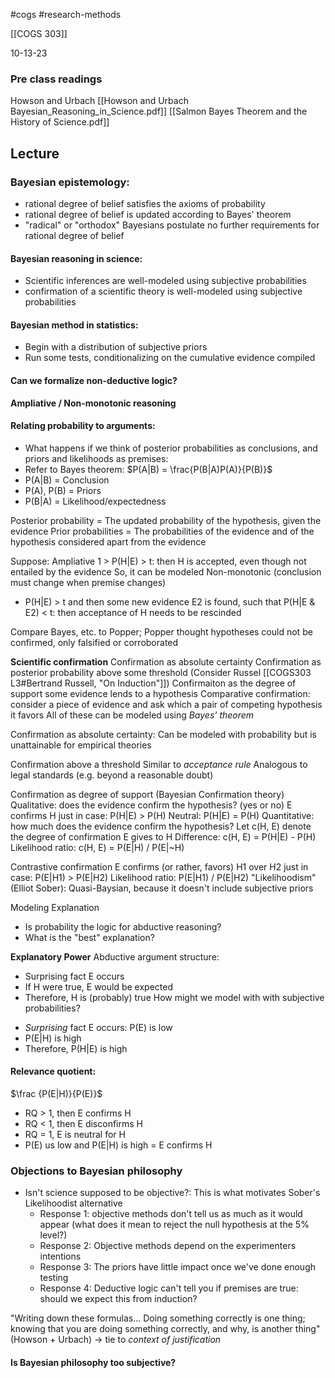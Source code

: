 #cogs 
#research-methods 

[[COGS 303]]

10-13-23

### Pre class readings
Howson and Urbach [[Howson and Urbach Bayesian_Reasoning_in_Science.pdf]]
[[Salmon Bayes Theorem and the History of Science.pdf]]

## Lecture
### Bayesian epistemology:
- rational degree of belief satisfies the axioms of probability
- rational degree of belief is updated according to Bayes' theorem
- "radical" or "orthodox" Bayesians postulate no further requirements for rational degree of belief
#### Bayesian reasoning in science: 
- Scientific inferences are well-modeled using subjective probabilities
- confirmation of a scientific theory is well-modeled using subjective probabilities
#### Bayesian method in statistics: 
- Begin with a distribution of subjective priors
- Run some tests, conditionalizing on the cumulative evidence compiled

#### Can we formalize non-deductive logic? 
**Ampliative / Non-monotonic reasoning** 

#### Relating probability to arguments:
- What happens if we think of posterior probabilities as conclusions, and priors and likelihoods as premises: 
- Refer to Bayes theorem: $P(A|B) = \frac{P(B|A)P(A)}{P(B)}$
- P(A|B) = Conclusion
- P(A), P(B) = Priors
- P(B|A) = Likelihood/expectedness

Posterior probability = The updated probability of the hypothesis, given the evidence
Prior probabilities = The probabilities of the evidence and of the hypothesis considered apart from the evidence

Suppose: 
Ampliative
	1 > P(H|E) > t: then H is accepted, even though not entailed by the evidence
	So, it can be modeled
Non-monotonic (conclusion must change when premise changes)
- P(H|E) > t and then some new evidence E2 is found, such that P(H|E & E2) < t: then acceptance of H needs to be rescinded

Compare Bayes, etc. to Popper; 
	Popper thought hypotheses could not be confirmed, only falsified or corroborated

**Scientific confirmation**
	Confirmation as absolute certainty 
	Confirmation as posterior probability above some threshold (Consider Russel [[COGS303 L3#Bertrand Russell, "On Induction"]])
	Confirmaiton as the degree of support some evidence lends to a hypothesis
	Comparative confirmation: consider a piece of evidence and ask which a pair of competing hypothesis it favors
All of these can be modeled using *Bayes' theorem*

Confirmation as absolute certainty:
	Can be modeled with probability but is unattainable for empirical theories

Confirmation above a threshold
	Similar to *acceptance rule*
	Analogous to legal standards (e.g. beyond a reasonable doubt)

Confirmation as degree of support (Bayesian Confirmation theory)
	Qualitative: does the evidence confirm the hypothesis? (yes or no)
		E confirms H just in case: P(H|E) > P(H)
		Neutral: P(H|E) = P(H)
	Quantitative: how much does the evidence confirm the hypothesis? 
	Let c(H, E) denote the degree of confirmation E gives to H
		Difference: c(H, E) = P(H|E) - P(H)
		Likelihood ratio: c(H, E) = P(E|H) / P(E|~H)

Contrastive confirmation 
	E confirms (or rather, favors) H1 over H2 just in case: 
		P(E|H1) > P(E|H2)
	Likelihood ratio: P(E|H1) / P(E|H2) 
	"Likelihoodism" (Elliot Sober): Quasi-Baysian, because it doesn't include subjective priors

Modeling Explanation
- Is probability the logic for abductive reasoning? 
- What is the "best" explanation? 

**Explanatory Power**
Abductive argument structure: 
- Surprising fact E occurs
- If H were true, E would be expected
- Therefore, H is (probably) true
How might we model with with subjective probabilities? 
* *Surprising* fact E occurs: P(E) is low
* P(E|H) is high
* Therefore, P(H|E) is high

#### Relevance quotient: 
$\frac {P(E|H)}{P(E)}$
- RQ > 1, then E confirms H
- RQ < 1, then E disconfirms H
- RQ = 1, E is neutral for H
- P(E) us low and P(E|H) is high = E confirms H

### Objections to Bayesian philosophy
- Isn't science supposed to be objective?: This is what motivates Sober's Likelihoodist alternative
	- Response 1: objective methods don't tell us as much as it would appear (what does it mean to reject the null hypothesis at the 5% level?)
	- Response 2: Objective methods depend on the experimenters intentions
	- Response 3: The priors have little impact once we've done enough testing
	- Response 4: Deductive logic can't tell you if premises are true: should we expect this from induction?

"Writing down these formulas... Doing something correctly is one thing; knowing that you are doing something correctly, and why, is another thing" (Howson + Urbach)
-> tie to *context of justification*

#### Is Bayesian philosophy too subjective?
